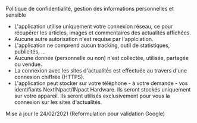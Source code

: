 Politique de confidentialité, gestion des informations personnelles et sensible
  - L'application utilise uniquement votre connexion réseau, ce pour récupérer les articles, images et commentaires des actualités affichées.
  - Aucune autre autorisation n'est requise par l'applciation.
  - L'application ne comprend aucun tracking, outil de statistiques, publicités, ...
  - Aucune donnée (personnelle ou non) n'est collectée, utilisée, partagée ou vendue.
  - La connexion avec les sites d'actualités est effectuée au travers d'une connexion chiffrée (HTTPS).
  - L'application peut stocker sur votre téléphone - à votre demande - vos identifiants NextINpact/INpact Hardware. Ils seront stockés uniquement sur votre
appareil. Ils seront utilisés exclusivement pour vous la connexion sur les sites d'actualités.


Mise à jour le 24/02/2021 (Reformulation pour validation Google)
